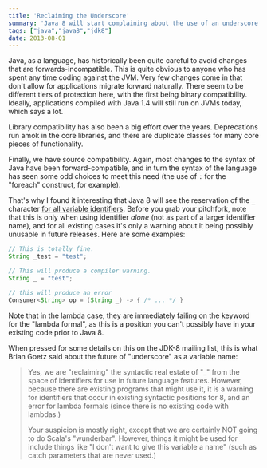 ```yaml
---
title: 'Reclaiming the Underscore'
summary: 'Java 8 will start complaining about the use of an underscore by itself as a variable name.'
tags: ["java","java8","jdk8"]
date: 2013-08-01
---
```


Java, as a language, has historically been quite careful to avoid changes that are forwards-incompatible. This is quite obvious to anyone who has spent any time coding against the JVM. Very few changes come in that don't allow for applications migrate forward naturally. There seem to be different tiers of protection here, with the first being binary compatibility. Ideally, applications compiled with Java 1.4 will still run on JVMs today, which says a lot.

Library compatibility has also been a big effort over the years. Deprecations run amok in the core libraries, and there are duplicate classes for many core pieces of functionality.

Finally, we have source compatibility. Again, most changes to the syntax of Java have been forward-compatible, and in turn the syntax of the language has seen some odd choices to meet this need (the use of `:` for the "foreach" construct, for example).

That's why I found it interesting that Java 8 will see the reservation of the `_` character [for all variable identifiers](http://mail.openjdk.java.net/pipermail/lambda-dev/2013-August/010673.html). Before you grab your pitchfork, note that this is only when using identifier _alone_ (not as part of a larger identifier name), and for all existing cases it's only a warning about it being possibly unusable in future releases. Here are some examples:

```java
// This is totally fine.
String _test = "test";

// This will produce a compiler warning.
String _ = "test";

// this will produce an error
Consumer<String> op = (String _) -> { /* ... */ }
```

Note that in the lambda case, they are immediately failing on the keyword for the "lambda formal", as this is a position you can't possibly have in your existing code prior to Java 8.

When pressed for some details on this on the JDK-8 mailing list, this is what Brian Goetz said about the future of "underscore" as a variable name:

> Yes, we are "reclaiming" the syntactic real estate of "_" from the space
> of identifiers for use in future language features.  However, because there
> are existing programs that might use it, it is a warning for identifiers
> that occur in existing syntactic positions for 8, and an error for lambda
> formals (since there is no existing code with lambdas.)
>
> Your suspicion is mostly right, except that we are certainly NOT going to
> do Scala's "wunderbar".  However, things it might be used for include
> things like "I don't want to give this variable a name" (such as catch
> parameters that are never used.)

